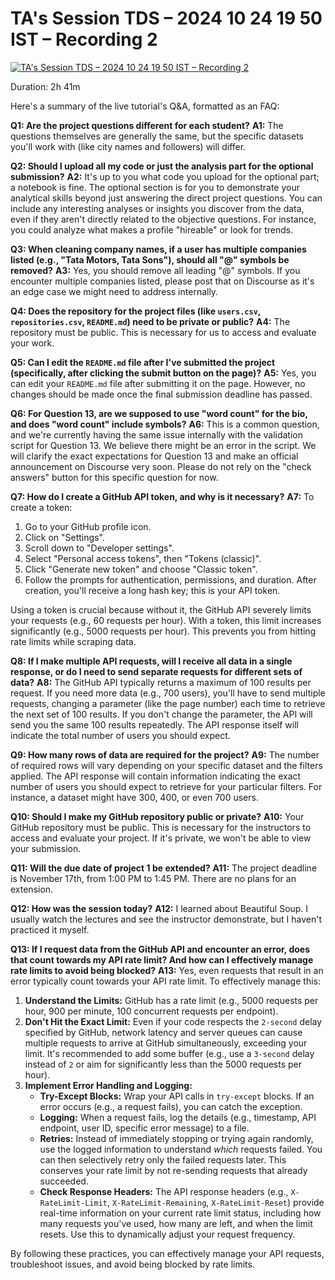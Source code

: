 # TA's Session TDS – 2024 10 24 19 50 IST – Recording 2

[![TA's Session   TDS – 2024 10 24 19 50 IST – Recording 2](https://i.ytimg.com/vi_webp/LaR6fK22HEw/sddefault.webp)](https://youtu.be/LaR6fK22HEw)

Duration: 2h 41m

Here's a summary of the live tutorial's Q&A, formatted as an FAQ:

**Q1: Are the project questions different for each student?**
**A1:** The questions themselves are generally the same, but the specific datasets you'll work with (like city names and followers) will differ.

**Q2: Should I upload all my code or just the analysis part for the optional submission?**
**A2:** It's up to you what code you upload for the optional part; a notebook is fine. The optional section is for you to demonstrate your analytical skills beyond just answering the direct project questions. You can include any interesting analyses or insights you discover from the data, even if they aren't directly related to the objective questions. For instance, you could analyze what makes a profile "hireable" or look for trends.

**Q3: When cleaning company names, if a user has multiple companies listed (e.g., "Tata Motors, Tata Sons"), should all "@" symbols be removed?**
**A3:** Yes, you should remove all leading "@" symbols. If you encounter multiple companies listed, please post that on Discourse as it's an edge case we might need to address internally.

**Q4: Does the repository for the project files (like `users.csv`, `repositories.csv`, `README.md`) need to be private or public?**
**A4:** The repository must be public. This is necessary for us to access and evaluate your work.

**Q5: Can I edit the `README.md` file after I've submitted the project (specifically, after clicking the submit button on the page)?**
**A5:** Yes, you can edit your `README.md` file after submitting it on the page. However, no changes should be made once the final submission deadline has passed.

**Q6: For Question 13, are we supposed to use "word count" for the bio, and does "word count" include symbols?**
**A6:** This is a common question, and we're currently having the same issue internally with the validation script for Question 13. We believe there might be an error in the script. We will clarify the exact expectations for Question 13 and make an official announcement on Discourse very soon. Please do not rely on the "check answers" button for this specific question for now.

**Q7: How do I create a GitHub API token, and why is it necessary?**
**A7:** To create a token:

1. Go to your GitHub profile icon.
2. Click on "Settings".
3. Scroll down to "Developer settings".
4. Select "Personal access tokens", then "Tokens (classic)".
5. Click "Generate new token" and choose "Classic token".
6. Follow the prompts for authentication, permissions, and duration.
   After creation, you'll receive a long hash key; this is your API token.

Using a token is crucial because without it, the GitHub API severely limits your requests (e.g., 60 requests per hour). With a token, this limit increases significantly (e.g., 5000 requests per hour). This prevents you from hitting rate limits while scraping data.

**Q8: If I make multiple API requests, will I receive all data in a single response, or do I need to send separate requests for different sets of data?**
**A8:** The GitHub API typically returns a maximum of 100 results per request. If you need more data (e.g., 700 users), you'll have to send multiple requests, changing a parameter (like the page number) each time to retrieve the next set of 100 results. If you don't change the parameter, the API will send you the same 100 results repeatedly. The API response itself will indicate the total number of users you should expect.

**Q9: How many rows of data are required for the project?**
**A9:** The number of required rows will vary depending on your specific dataset and the filters applied. The API response will contain information indicating the exact number of users you should expect to retrieve for your particular filters. For instance, a dataset might have 300, 400, or even 700 users.

**Q10: Should I make my GitHub repository public or private?**
**A10:** Your GitHub repository must be public. This is necessary for the instructors to access and evaluate your project. If it's private, we won't be able to view your submission.

**Q11: Will the due date of project 1 be extended?**
**A11:** The project deadline is November 17th, from 1:00 PM to 1:45 PM. There are no plans for an extension.

**Q12: How was the session today?**
**A12:** I learned about Beautiful Soup. I usually watch the lectures and see the instructor demonstrate, but I haven't practiced it myself.

**Q13: If I request data from the GitHub API and encounter an error, does that count towards my API rate limit? And how can I effectively manage rate limits to avoid being blocked?**
**A13:** Yes, even requests that result in an error typically count towards your API rate limit. To effectively manage this:

1.  **Understand the Limits:** GitHub has a rate limit (e.g., 5000 requests per hour, 900 per minute, 100 concurrent requests per endpoint).
2.  **Don't Hit the Exact Limit:** Even if your code respects the `2-second` delay specified by GitHub, network latency and server queues can cause multiple requests to arrive at GitHub simultaneously, exceeding your limit. It's recommended to add some buffer (e.g., use a `3-second` delay instead of `2` or aim for significantly less than the 5000 requests per hour).
3.  **Implement Error Handling and Logging:**
    - **Try-Except Blocks:** Wrap your API calls in `try-except` blocks. If an error occurs (e.g., a request fails), you can catch the exception.
    - **Logging:** When a request fails, log the details (e.g., timestamp, API endpoint, user ID, specific error message) to a file.
    - **Retries:** Instead of immediately stopping or trying again randomly, use the logged information to understand _which_ requests failed. You can then selectively retry only the failed requests later. This conserves your rate limit by not re-sending requests that already succeeded.
    - **Check Response Headers:** The API response headers (e.g., `X-RateLimit-Limit`, `X-RateLimit-Remaining`, `X-RateLimit-Reset`) provide real-time information on your current rate limit status, including how many requests you've used, how many are left, and when the limit resets. Use this to dynamically adjust your request frequency.

By following these practices, you can effectively manage your API requests, troubleshoot issues, and avoid being blocked by rate limits.
